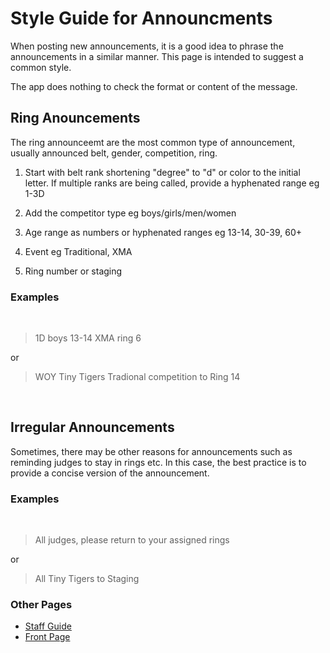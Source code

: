 # Style Guide for Announcments

When posting new announcements, it is a good idea to phrase the announcements in a similar manner.  This page is intended to suggest a common style.

The app does nothing to check the format or content of the message.

## Ring Anouncements

The ring announceemt are the most common type of announcement, usually announced belt, gender, competition, ring.

1. Start with belt rank shortening "degree" to "d" or color to the initial letter.  If multiple ranks are being called, provide a hyphenated range eg 1-3D

1. Add the competitor type eg boys/girls/men/women

1. Age range as numbers or hyphenated ranges eg 13-14, 30-39, 60+

1. Event eg Traditional, XMA

1. Ring number or staging

### Examples
<br/>

> 1D boys 13-14 XMA ring 6

or 

> WOY Tiny Tigers Tradional competition to Ring 14

<br/>

## Irregular Announcements

Sometimes, there may be other reasons for announcements such as reminding judges to stay in rings etc.  In this case, the best practice is to provide a concise version of the announcement.

### Examples
<br/>

> All judges, please return to your assigned rings

or 

> All Tiny Tigers to Staging


### Other Pages

- [ Staff Guide](./staff.md)
- [ Front Page ](./index.md)